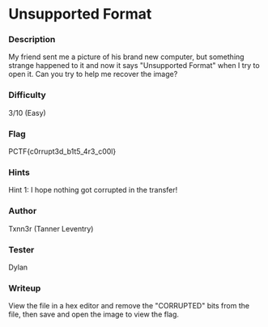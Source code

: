 # Unsupported Format

### Description
My friend sent me a picture of his brand new computer, but something strange happened to it and now it says "Unsupported Format" when I try to open it.
Can you try to help me recover the image?

### Difficulty
3/10 (Easy)

### Flag
PCTF{c0rrupt3d_b1t5_4r3_c00l}

### Hints
Hint 1: I hope nothing got corrupted in the transfer!

### Author
Txnn3r (Tanner Leventry)

### Tester
Dylan

### Writeup

View the file in a hex editor and remove the "CORRUPTED" bits from the file, then save and open the image to view the flag.
